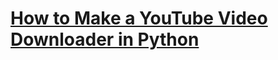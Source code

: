 # [How to Make a YouTube Video Downloader in Python](https://www.thepythoncode.com/article/make-a-youtube-video-downloader-in-python)